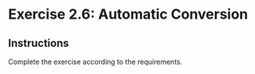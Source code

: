 # Exercise 2.6: Automatic Conversion

## Instructions

Complete the exercise according to the requirements.
